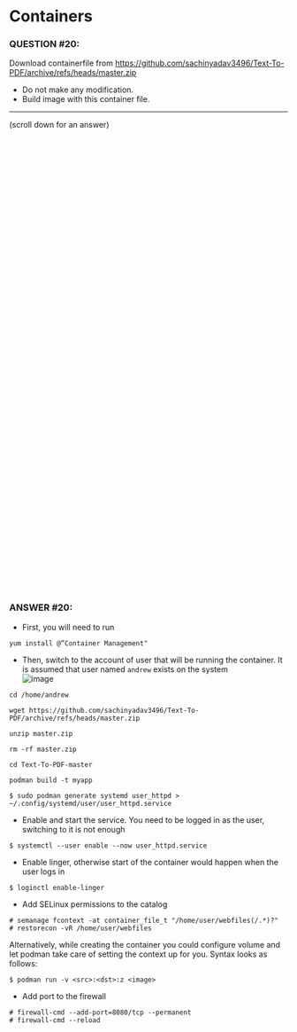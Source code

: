 # Containers

### QUESTION #20:
Download containerfile from https://github.com/sachinyadav3496/Text-To-PDF/archive/refs/heads/master.zip 
- Do not make any modification. 
- Build image with this container file.

***
(scroll down for an answer)

<br/><br/><br/><br/><br/><br/><br/><br/><br/><br/><br/><br/><br/><br/><br/><br/><br/><br/><br/><br/><br/><br/><br/><br/>
<br/><br/><br/><br/><br/><br/><br/><br/><br/><br/><br/><br/><br/><br/><br/><br/><br/><br/><br/><br/><br/><br/><br/><br/>

### ANSWER #20:
* First, you will need to run
```
yum install @”Container Management"
```
* Then, switch to the account of user that will be running the container. It is assumed that user named `andrew` exists on the system \
![image](https://github.com/RedHatRanger/rhcsa9vagrant/assets/90477448/3c976edc-3aec-4a0a-b247-ccfec11b62b7)

```
cd /home/andrew
```
```
wget https://github.com/sachinyadav3496/Text-To-PDF/archive/refs/heads/master.zip
```
```
unzip master.zip
```
```
rm -rf master.zip
```
```
cd Text-To-PDF-master
``` 
```
podman build -t myapp
```
```
$ sudo podman generate systemd user_httpd > ~/.config/systemd/user/user_httpd.service
```
* Enable and start the service. You need to be logged in as the user, switching to it is not enough
```
$ systemctl --user enable --now user_httpd.service
```
* Enable linger, otherwise start of the container would happen when the user logs in
```
$ loginctl enable-linger
```

* Add SELinux permissions to the catalog
```
# semanage fcontext -at container_file_t "/home/user/webfiles(/.*)?"
# restorecon -vR /home/user/webfiles
```
Alternatively, while creating the container you could configure volume and let podman take care of setting the context up for you.
Syntax looks as follows:
```
$ podman run -v <src>:<dst>:z <image>
```

* Add port to the firewall
```
# firewall-cmd --add-port=8080/tcp --permanent
# firewall-cmd --reload
```
